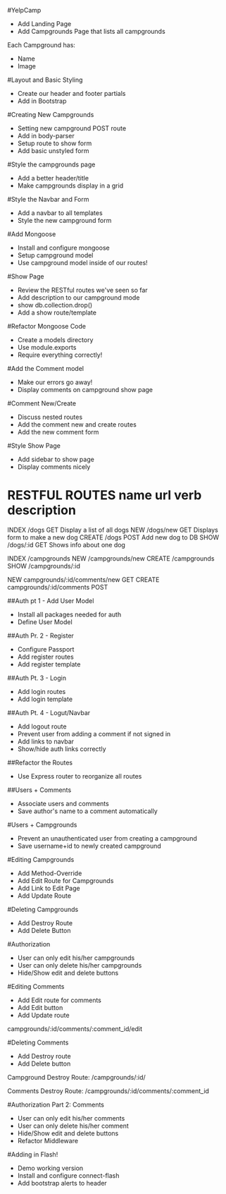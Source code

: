 #YelpCamp

* Add Landing Page
* Add Campgrounds Page that lists all campgrounds

Each Campground has:
* Name
* Image

#Layout and Basic Styling
* Create our header and footer partials
* Add in Bootstrap

#Creating New Campgrounds
* Setting new campground POST route
* Add in body-parser
* Setup route to show form
* Add basic unstyled form

#Style the campgrounds page
* Add a better header/title
* Make campgrounds display in a grid

#Style the Navbar and Form
* Add a navbar to all templates
* Style the new campground form

#Add Mongoose
* Install and configure mongoose
* Setup campground model
* Use campground model inside of our routes!

#Show Page
* Review the RESTful routes we've seen so far
* Add description to our campground mode
* show db.collection.drop()
* Add a show route/template

#Refactor Mongoose Code
* Create a models directory
* Use module.exports
* Require everything correctly!

#Add the Comment model
* Make our errors go away!
* Display comments on campground show page

#Comment New/Create
* Discuss nested routes
* Add the comment new and create routes
* Add the new comment form

#Style Show Page
* Add sidebar to show page
* Display comments nicely

RESTFUL ROUTES
name        url           verb       description
=============================================================
INDEX       /dogs         GET       Display a list of all dogs 
NEW         /dogs/new     GET       Displays form to make a new dog
CREATE      /dogs         POST      Add new dog to DB
SHOW        /dogs/:id     GET       Shows info about one dog

INDEX       /campgrounds
NEW         /campgrounds/new
CREATE      /campgrounds
SHOW        /campgrounds/:id

NEW         campgrounds/:id/comments/new  GET
CREATE      campgrounds/:id/comments      POST

##Auth pt 1 - Add User Model
* Install all packages needed for auth
* Define User Model

##Auth Pr. 2 - Register
* Configure Passport
* Add register routes
* Add register template

##Auth Pt. 3 - Login
* Add login routes
* Add login template

##Auth Pt. 4 - Logut/Navbar
* Add logout route
* Prevent user from adding a comment if not signed in
* Add links to navbar
* Show/hide auth links correctly

##Refactor the Routes
* Use Express router to reorganize all routes

##Users + Comments
* Associate users and comments
* Save author's name to a comment automatically

#Users + Campgrounds
* Prevent an unauthenticated user from creating a campground
* Save username+id to newly created campground

#Editing Campgrounds
* Add Method-Override
* Add Edit Route for Campgrounds
* Add Link to Edit Page
* Add Update Route

#Deleting Campgrounds
* Add Destroy Route
* Add Delete Button

#Authorization
* User can only edit his/her campgrounds
* User can only delete his/her campgrounds
* Hide/Show edit and delete buttons

#Editing Comments
* Add Edit route for comments
* Add Edit button
* Add Update route

campgrounds/:id/comments/:comment_id/edit

#Deleting Comments
* Add Destroy route
* Add Delete button

Campground Destroy Route: /campgrounds/:id/

Comments Destroy Route:   /campgrounds/:id/comments/:comment_id

#Authorization Part 2: Comments
* User can only edit his/her comments
* User can only delete his/her comment
* Hide/Show edit and delete buttons
* Refactor Middleware

#Adding in Flash!
* Demo working version
* Install and configure connect-flash
* Add bootstrap alerts to header